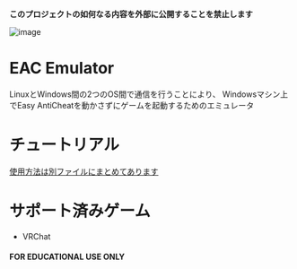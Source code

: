 **このプロジェクトの如何なる内容を外部に公開することを禁止します**

![image](https://github.com/user-attachments/assets/fd70eeeb-d967-41ff-8b6b-fd44331c5611)

# EAC Emulator

LinuxとWindows間の2つのOS間で通信を行うことにより、
Windowsマシン上でEasy AntiCheatを動かさずにゲームを起動するためのエミュレータ

# チュートリアル

[使用方法は別ファイルにまとめてあります](/TUTORIAL.md)

# サポート済みゲーム

- VRChat

#### FOR EDUCATIONAL USE ONLY
